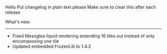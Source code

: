Hello
Put changelog in plain text please
Make sure to clear this after each release

What's new:

-----------------
- Fixed Mesoglea liquid rendering extending 16 tiles out instead of only encompassing one tile
- Updated embedded FrozenLib to 1.4.2
